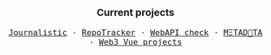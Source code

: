 <p align="center" style="font-size: 1.2rem;">
  <b>Current projects</b>
</p>
<p align="center" style="font-size: 1rem;">
  <samp>
    <a href="https://journalisticapp.com" title="Journalistic - Micro Journaling">Journalistic</a> &middot;
    <a href="https://repo-tracker.com" title="RepoTracker - Better GitHub stats and insights">RepoTracker</a> &middot;
    <a href="https://webapicheck.com" title="WebAPI check - Easily check the WebAPI capabilies of your device">WebAPI check</a> &middot;
    <a href="https://m3ta-data.vercel.app" title="WebAPI check - Easily check the WebAPI capabilies of your device">MΞTAD🦧TA</a> &middot;
    <a href="https://github.com/toniengelhardt/web3-vue-projects" title="Collection of web3 projects built with Vue/Nuxt">Web3 Vue projects</a>
  </samp>
</p>
